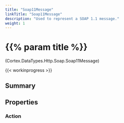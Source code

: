 ```yaml
---
title: "Soap11Message"
linkTitle: "Soap11Message"
description: "Used to represent a SOAP 1.1 message."
weight: 1
---
```


# {{% param title %}}

<p class="namespace">(Cortex.DataTypes.Http.Soap.Soap11Message)</p>

{{< workinprogress >}}

## Summary

## Properties

### Action
